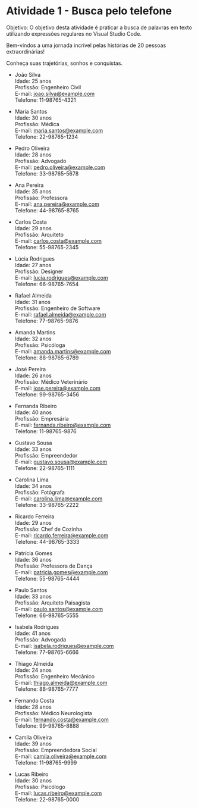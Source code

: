 # Atividade 1 - Busca pelo telefone

Objetivo: O objetivo desta atividade é praticar a busca de palavras em texto utilizando expressões regulares no Visual Studio Code.


Bem-vindos a uma jornada incrível pelas histórias de 20 pessoas extraordinárias! 

Conheça suas trajetórias, sonhos e conquistas.

-   João Silva     
    Idade: 25 anos    
    Profissão: Engenheiro Civil    
    E-mail: joao.silva@example.com   
    Telefone: 11-98765-4321   

-   Maria Santos   
    Idade: 30 anos   
    Profissão: Médica    
    E-mail: maria.santos@example.com   
    Telefone: 22-98765-1234    

-   Pedro Oliveira     
    Idade: 28 anos      
    Profissão: Advogado       
    E-mail: pedro.oliveira@example.com        
    Telefone: 33-98765-5678    

-   Ana Pereira       
    Idade: 35 anos    
    Profissão: Professora      
    E-mail: ana.pereira@example.com      
    Telefone: 44-98765-8765    

-   Carlos Costa       
    Idade: 29 anos     
    Profissão: Arquiteto       
    E-mail: carlos.costa@example.com      
    Telefone: 55-98765-2345

-   Lúcia Rodrigues         
    Idade: 27 anos        
    Profissão: Designer         
    E-mail: lucia.rodrigues@example.com         
    Telefone: 66-98765-7654        

-   Rafael Almeida        
    Idade: 31 anos     
    Profissão: Engenheiro de Software       
    E-mail: rafael.almeida@example.com         
    Telefone: 77-98765-9876      

-   Amanda Martins      
    Idade: 32 anos         
    Profissão: Psicóloga         
    E-mail: amanda.martins@example.com          
    Telefone: 88-98765-6789    

-   José Pereira      
    Idade: 26 anos       
    Profissão: Médico Veterinário        
    E-mail: jose.pereira@example.com        
    Telefone: 99-98765-3456         

-   Fernanda Ribeiro         
    Idade: 40 anos        
    Profissão: Empresária              
    E-mail: fernanda.ribeiro@example.com         
    Telefone: 11-98765-9876      

-   Gustavo Sousa                
    Idade: 33 anos       
    Profissão: Empreendedor                 
    E-mail: gustavo.sousa@example.com         
    Telefone: 22-98765-1111      

-   Carolina Lima  
    Idade: 34 anos         
    Profissão: Fotógrafa         
    E-mail: carolina.lima@example.com             
    Telefone: 33-98765-2222            

-   Ricardo Ferreira           
    Idade: 29 anos             
    Profissão: Chef de Cozinha               
    E-mail: ricardo.ferreira@example.com              
    Telefone: 44-98765-3333                  

-   Patrícia Gomes              
    Idade: 36 anos            
    Profissão: Professora de Dança             
    E-mail: patricia.gomes@example.com               
    Telefone: 55-98765-4444               

-   Paulo Santos        
    Idade: 33 anos           
    Profissão: Arquiteto Paisagista             
    E-mail: paulo.santos@example.com           
    Telefone: 66-98765-5555          

-   Isabela Rodrigues         
    Idade: 41 anos           
    Profissão: Advogada             
    E-mail: isabela.rodrigues@example.com               
    Telefone: 77-98765-6666                

-   Thiago Almeida              
    Idade: 24 anos                 
    Profissão: Engenheiro Mecânico              
    E-mail: thiago.almeida@example.com              
    Telefone: 88-98765-7777                

-   Fernando Costa                
    Idade: 28 anos                  
    Profissão: Médico Neurologista                
    E-mail: fernando.costa@example.com                 
    Telefone: 99-98765-8888              

-   Camila Oliveira                     
    Idade: 39 anos                      
    Profissão: Empreendedora Social                     
    E-mail: camila.oliveira@example.com                    
    Telefone: 11-98765-9999                    

-   Lucas Ribeiro                
    Idade: 30 anos                  
    Profissão: Psicólogo                 
    E-mail: lucas.ribeiro@example.com                 
    Telefone: 22-98765-0000            


















